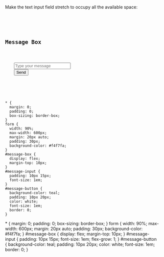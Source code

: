 Make the text input
field stretch to
occupy all the available space:

<codeblock language="css" type="exercise" testMode="fixedInput">
<code>
<panel language="html">
<form>
  <h2>Message Box</h2>
  <div id="message-box">
    <input id="message-input" type="text" placeholder="Type your message">
    <button id="message-button" type="button">Send</button>
  </div>
</form>
</panel>
<panel language="css">
* {
  margin: 0;
  padding: 0;
  box-sizing: border-box;
}
form {
  width: 90%;
  max-width: 600px;
  margin: 20px auto;
  padding: 30px;
  background-color: #f4f7fa;
}
#message-box {
  display: flex;
  margin-top: 10px;
}
#message-input {
  padding: 10px 15px;
  font-size: 1em;
}
#message-button {
  background-color: teal;
  padding: 10px 20px;
  color: white;
  font-size: 1em;
  border: 0;
}
</panel>
</code>

<solution>
* {
  margin: 0;
  padding: 0;
  box-sizing: border-box;
}
form {
  width: 90%;
  max-width: 600px;
  margin: 20px auto;
  padding: 30px;
  background-color: #f4f7fa;
}
#message-box {
  display: flex;
  margin-top: 10px;
}
#message-input {
  padding: 10px 15px;
  font-size: 1em;
  flex-grow: 1;
}
#message-button {
  background-color: teal;
  padding: 10px 20px;
  color: white;
  font-size: 1em;
  border: 0;
}
</solution>
</codeblock>